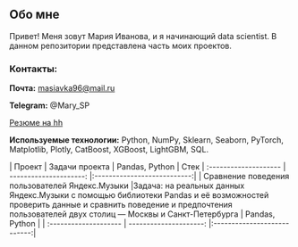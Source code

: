 ## Обо мне

Привет! Меня зовут Мария Иванова, и я начинающий data scientist. В данном репозитории представлена часть моих проектов. 

### Контакты:

**Почта:** masiavka96@mail.ru

**Telegram:** @Mary_SP

[Резюме на hh](https://disk.yandex.ru/i/8yO9kwSOkv2tGg)

**Используемые технологии:** Python, NumPy, Sklearn, Seaborn, PyTorch, Matplotlib, Plotly, CatBoost, XGBoost, LightGBM, SQL.


| Проект | Задачи проекта           | Pandas, Python                    | Стек
| :-------------------- | ---------------------: |:---------------------------:|
| Сравнение поведения пользователей Яндекс.Музыки |Задача: на реальных данных Яндекс.Музыки c помощью библиотеки Pandas и её возможностей проверить данные и сравнить поведение и предпочтения пользователей двух столиц — Москвы и Санкт-Петербурга           | Pandas, Python                    |
| :-------------------- | ---------------------: |:---------------------------:|
